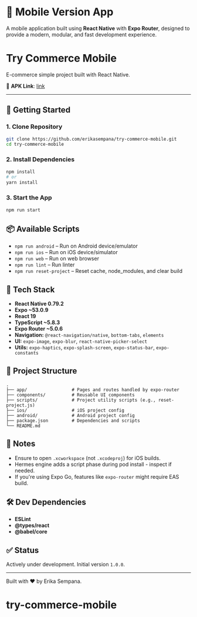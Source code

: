 
# 📱 Mobile Version App

A mobile application built using **React Native** with **Expo Router**, designed to provide a modern, modular, and fast development experience.

# Try Commerce Mobile

E-commerce simple project built with React Native.

🔗 **APK Link**: [link](https://try-commerce-five.vercel.app)

---


## 🚀 Getting Started

### 1. Clone Repository
```bash
git clone https://github.com/erikasempana/try-commerce-mobile.git
cd try-commerce-mobile
```

### 2. Install Dependencies
```bash
npm install
# or
yarn install
```

### 3. Start the App
```bash
npm run start
```

## 📦 Available Scripts

- `npm run android` – Run on Android device/emulator
- `npm run ios` – Run on iOS device/simulator
- `npm run web` – Run on web browser
- `npm run lint` – Run linter
- `npm run reset-project` – Reset cache, node_modules, and clear build

## 🧱 Tech Stack

- **React Native 0.79.2**
- **Expo ~53.0.9**
- **React 19**
- **TypeScript ~5.8.3**
- **Expo Router ~5.0.6**
- **Navigation:** `@react-navigation/native`, `bottom-tabs`, `elements`
- **UI:** `expo-image`, `expo-blur`, `react-native-picker-select`
- **Utils:** `expo-haptics`, `expo-splash-screen`, `expo-status-bar`, `expo-constants`

## 📁 Project Structure

```
.
├── app/                 # Pages and routes handled by expo-router
├── components/          # Reusable UI components
├── scripts/             # Project utility scripts (e.g., reset-project.js)
├── ios/                 # iOS project config
├── android/             # Android project config
├── package.json         # Dependencies and scripts
└── README.md
```

## 🔐 Notes

- Ensure to open `.xcworkspace` (not `.xcodeproj`) for iOS builds.
- Hermes engine adds a script phase during pod install - inspect if needed.
- If you're using Expo Go, features like `expo-router` might require EAS build.

## 🛠 Dev Dependencies

- **ESLint**
- **@types/react**
- **@babel/core**

## ✅ Status

Actively under development. Initial version `1.0.0`.

---

Built with ❤️ by Erika Sempana.
# try-commerce-mobile
